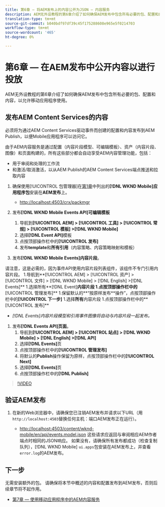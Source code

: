 ```yaml
---
title: 第6章 — 将AEM发布上的内容公开为JSON — 内容服务
description: AEM无外设教程的第6章介绍了如何确保AEM发布中包含所有必要的包、配置和内容，以允许从移动应用程序使用。
translation-type: tm+mt
source-git-commit: b040bdf97df39c45f175288608e965e5f0214703
workflow-type: tm+mt
source-wordcount: '465'
ht-degree: 0%

---
```



# 第6章 — 在AEM发布中公开内容以进行投放

AEM无外设教程的第6章介绍了如何确保AEM发布中包含所有必要的包、配置和内容，以允许移动应用程序使用。

## 发布AEM Content Services的内容

必须将为通过AEM Content Services驱动事件而创建的配置和内容发布到AEM Publish，以便Mobile应用程序可以访问它。

由于AEM内容服务是通过配置（内容片段模型、可编辑模板）、资产（内容片段、图像）和页面构建的，所有这些部分都会自动享受AEM内容管理功能，包括：

* 用于审阅和处理的工作流
* 和激活/取消激活，以从AEM Publish的AEM Content Services端点推送和拉取内容

1. 确保使用[!UICONTROL 包管理器]在[第1章](./chapter-1.md#wknd-mobile-application-packages)中列出的&#x200B;**[!DNL WKND Mobile]应用程序包**&#x200B;安装在&#x200B;**AEM发布**&#x200B;上。
   * [http://localhost:4503/crx/packmgr](http://localhost:4503/crx/packmgr)

1. 发布&#x200B;**[!DNL WKND Mobile Events API]可编辑模板**
   1. 导航到&#x200B;**[!UICONTROL AEM] > [!UICONTROL 工具] > [!UICONTROL 常规] > [!UICONTROL 模板] >[!DNL WKND Mobile]**
   1. 选择&#x200B;**[!DNL Event API]**&#x200B;模板
   1. 点按顶部操作栏中的&#x200B;**[!UICONTROL 发布]**
   1. 发布&#x200B;**template**&#x200B;和&#x200B;**所有引用**（内容策略、内容策略映射和模板）

1. 发布&#x200B;**[!DNL WKND Mobile Events]内容片段**。

请注意，这是必需的，因为事件API使用内容片段列表组件，该组件不专门引用内容片段。
1.导航到**[!UICONTROL AEM] > [!UICONTROL 资产] > [!UICONTROL 文件] > [!DNL WKND Mobile] > [!DNL English] >[!DNL Events]**
1.选择所有**[!DNL Event]**内容片段
1.点按顶部操作栏中的**[!UICONTROL 管理发布]**
1.保留默认的**“按原样发布**&#x200B;操作”，点按顶部操作栏中的&#x200B;**[!UICONTROL 下一步]**
1.选择**所有**内容片段
1.点按顶部操作栏中的**[!UICONTROL 发布]**
* *[!DNL Events]内容片段模型和引用事件图像将自动与内容片段一起发布。*

1. 发布&#x200B;**[!DNL Events API]页面**。
   1. 导航到&#x200B;**[!UICONTROL AEM] > [!UICONTROL 站点] > [!DNL WKND Mobile] > [!DNL English] >[!DNL API]**
   1. 选择&#x200B;**[!DNL Events]**&#x200B;页
   1. 点按顶部操作栏中的&#x200B;**[!UICONTROL 管理发布]**
   1. 将默认的&#x200B;**Publish**&#x200B;操作保留为原样，点按顶部操作栏中的&#x200B;**[!UICONTROL Next]**
   1. 选择&#x200B;**[!DNL Events]**&#x200B;页
   1. 点按顶部操作栏中的&#x200B;**[!DNL Publish]**

>[!VIDEO](https://video.tv.adobe.com/v/28343/?quality=12&learn=on)

## 验证AEM发布

1. 在新的Web浏览器中，请确保您已注销AEM发布并请求以下URL（用`http://localhost:4503`替换任何主机：端口AEM发布正在运行）。

   * [http://localhost:4503/content/wknd-mobile/en/api/events.model.json](http://localhost:4503/content/wknd-mobile/en/api/events.model.tidy.json)
   这些请求应返回与审阅相应AEM作者端点时相同的JSON响应。 如果没有，请确保所有发布都成功（检查复制队列），[!DNL WKND Mobile] `ui.apps`包安装在AEM发布上，并查看`error.log`的AEM发布。

## 下一步

无需安装额外的包。 请确保将本节中概述的内容和配置发布到AEM发布，否则后续章节将不起作用。

* [第7章 — 使用移动应用程序中的AEM内容服务](./chapter-7.md)
